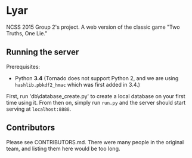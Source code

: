 # Lyar
NCSS 2015 Group 2's project. A web version of the classic game "Two Truths, One Lie."

## Running the server
Prerequisites:
* Python **3.4** (Tornado does not support Python 2, and we are using `hashlib.pbkdf2_hmac` which was first added in 3.4.)

First, run 'db\database_create.py' to create a local database on your first time using it. 
From then on, simply run `run.py` and the server should start serving at `localhost:8888`.

## Contributors
Please see CONTRIBUTORS.md. There were many people in the original team, and listing them here would be too long.
